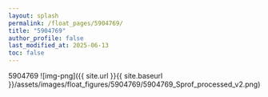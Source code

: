 ```yaml
---
layout: splash
permalink: /float_pages/5904769/
title: "5904769"
author_profile: false
last_modified_at: 2025-06-13
toc: false
---
```

 
5904769
![img-png]({{ site.url }}{{ site.baseurl }}/assets/images/float_figures/5904769/5904769_Sprof_processed_v2.png)